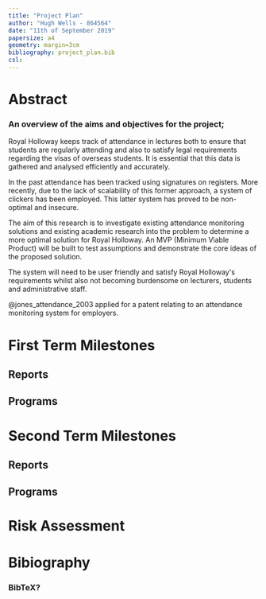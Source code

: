```yaml
---
title: "Project Plan"
author: "Hugh Wells - 864564"
date: "11th of September 2019"
papersize: a4
geometry: margin=3cm
bibliography: project_plan.bib
csl: 
---
```


# Abstract
### An overview of the aims and objectives for the project;

Royal Holloway keeps track of attendance in lectures both to ensure that students are regularly attending and also to satisfy legal requirements regarding the visas of overseas students. It is essential that this data is gathered and analysed efficiently and accurately.

In the past attendance has been tracked using signatures on registers. More recently, due to the lack of scalability of this former approach, a system of clickers has been employed. This latter system has proved to be non-optimal and insecure. 

The aim of this research is to investigate existing attendance monitoring solutions and existing academic research into the problem to determine a more optimal solution for Royal Holloway. An MVP (Minimum Viable Product) will be built to test assumptions and demonstrate the core ideas of the proposed solution. 

The system will need to be user friendly and satisfy Royal Holloway's requirements whilst also not becoming burdensome on lecturers, students and administrative staff. 

@jones_attendance_2003 applied for a patent relating to an attendance monitoring system for employers.

# First Term Milestones 
## Reports
## Programs

# Second Term Milestones 
## Reports 
## Programs

# Risk Assessment 

# Bibiography 
### BibTeX? 

